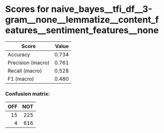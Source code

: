 # Scores for naive_bayes__tfi_df__3-gram__none__lemmatize__content_features__sentiment_features__none
|      Score      |Value|
|-----------------|----:|
|Accuracy         |0.734|
|Precision (macro)|0.761|
|Recall (macro)   |0.528|
|F1 (macro)       |0.480|

### Confusion matrix:
|OFF|NOT|
|--:|--:|
| 15|225|
|  4|616|
